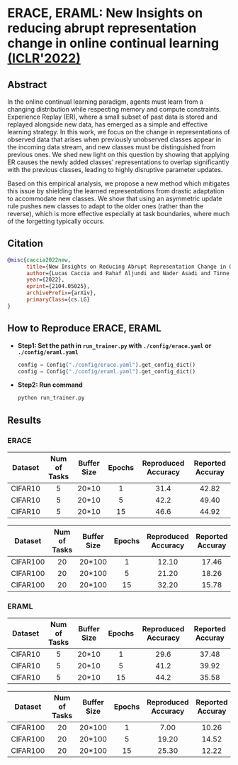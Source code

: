 # ERACE, ERAML: New Insights on reducing abrupt representation change in online continual learning [(ICLR'2022)](https://arxiv.org/abs/2104.05025)

## Abstract

In the online continual learning paradigm, agents must learn from a changing distribution while respecting memory and compute constraints. Experience Replay (ER), where a small subset of past data is stored and replayed alongside new data, has emerged as a simple and effective learning strategy. In this work, we focus on the change in representations of observed data that arises when previously unobserved classes appear in the incoming data stream, and new classes must be distinguished from previous ones. We shed new light on this question by showing that applying ER causes the newly added classes' representations to overlap significantly with the previous classes, leading to highly disruptive parameter updates. 

Based on this empirical analysis, we propose a new method which mitigates this issue by shielding the learned representations from drastic adaptation to accommodate new classes. We show that using an asymmetric update rule pushes new classes to adapt to the older ones (rather than the reverse), which is more effective especially at task boundaries, where much of the forgetting typically occurs.

## Citation
```bibtex
@misc{caccia2022new,
      title={New Insights on Reducing Abrupt Representation Change in Online Continual Learning}, 
      author={Lucas Caccia and Rahaf Aljundi and Nader Asadi and Tinne Tuytelaars and Joelle Pineau and Eugene Belilovsky},
      year={2022},
      eprint={2104.05025},
      archivePrefix={arXiv},
      primaryClass={cs.LG}
}
```

## How to Reproduce ERACE, ERAML

- **Step1: Set the path in `run_trainer.py` with `./config/erace.yaml` or `./config/eraml.yaml`**
    ```python
    config = Config("./config/erace.yaml").get_config_dict()
    config = Config("./config/eraml.yaml").get_config_dict()
    ```
- **Step2: Run command**
    ```python
    python run_trainer.py
    ```

## Results

### ERACE

| Dataset  | Num of Tasks | Buffer Size | Epochs | Reproduced Accuracy | Reported Accuray |
| :------: | :----------: | :---------: | :----: | :-----------------: | :--------------: |
| CIFAR10  |      5       |    20*10    |   1    |        31.4         |       42.82      |
| CIFAR10  |      5       |    20*10    |   5    |        42.2         |       49.40      |
| CIFAR10  |      5       |    20*10    |   15   |        46.6         |       44.92      |

| Dataset  | Num of Tasks | Buffer Size | Epochs | Reproduced Accuracy | Reported Accuray |
| :------: | :----------: | :---------: | :----: | :-----------------: | :--------------: |
| CIFAR100 |      20      |    20*100   |   1    |       12.10         |      17.46       |
| CIFAR100 |      20      |    20*100   |   5    |       21.20         |      18.26       |
| CIFAR100 |      20      |    20*100   |   15   |       32.20         |      15.78       |

### ERAML

| Dataset  | Num of Tasks | Buffer Size | Epochs | Reproduced Accuracy | Reported Accuray |
| :------: | :----------: | :---------: | :----: | :-----------------: | :--------------: |
| CIFAR10  |      5       |    20*10    |   1    |        29.6         |       37.48      |
| CIFAR10  |      5       |    20*10    |   5    |        41.2         |       39.92      |
| CIFAR10  |      5       |    20*10    |   15   |        44.2         |       35.58      |

| Dataset  | Num of Tasks | Buffer Size | Epochs | Reproduced Accuracy | Reported Accuray |
| :------: | :----------: | :---------: | :----: | :-----------------: | :--------------: |
| CIFAR100 |      20      |    20*100   |   1    |       7.00          |      10.26       |
| CIFAR100 |      20      |    20*100   |   5    |       19.20         |      14.52       |
| CIFAR100 |      20      |    20*100   |   15   |       25.30         |      12.22       |